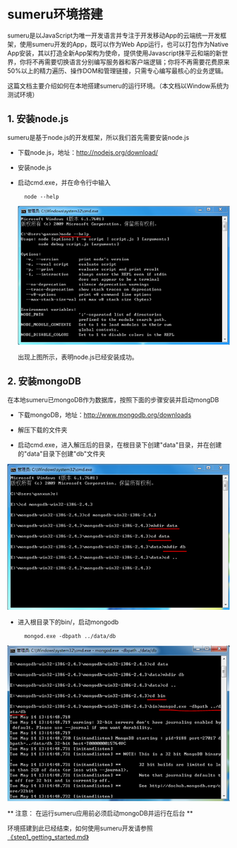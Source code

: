 # sumeru环境搭建

sumeru是以JavaScript为唯一开发语言并专注于开发移动App的云端统一开发框架，使用sumeru开发的App，既可以作为Web App运行，也可以打包作为Native App安装，其以打造全新App架构为使命，提供使用Javascript抹平云和端的新世界，你将不再需要切换语言分别编写服务器和客户端逻辑；你将不再需要花费原来50%以上的精力遍历、操作DOM和管理链接，只需专心编写最核心的业务逻辑。

这篇文档主要介绍如何在本地搭建sumeru的运行环境。（本文档以Window系统为测试环境）

## 1. 安装node.js

sumeru是基于node.js的开发框架，所以我们首先需要安装node.js

* 下载node.js，地址：<http://nodejs.org/download/>

* 安装node.js

* 启动cmd.exe，并在命令行中输入

		node --help
		
	![](images/nodecommand.PNG)
	
	出现上图所示，表明node.js已经安装成功。

## 2. 安装mongoDB

在本地sumeru已mongoDB作为数据库，按照下面的步骤安装并启动mongDB

* 下载mongoDB，地址：<http://www.mongodb.org/downloads>

* 解压下载的文件夹

* 启动cmd.exe，进入解压后的目录，在根目录下创建"data"目录，并在创建的"data"目录下创建"db"文件夹

![](images/mongodb.PNG)


* 进入根目录下的bin/，启动mongodb

		mongod.exe -dbpath ../data/db	
		

![](images/startmongo.PNG)


** 注意： 在运行sumeru应用前必须启动mongoDB并运行在后台 **


环境搭建到此已经结束，如何使用sumeru开发请参照[《step1_getting_started.md》](https://github.com/brandnewera/sumeru/blob/master/docs/step1_getting_started.md)


   
